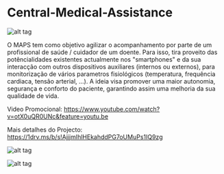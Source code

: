 # Central-Medical-Assistance
![alt tag](https://fmyl2a.bn1303.livefilestore.com/y3m4OUH-WF1ufJq9Lvzt2c5zl8gEh28W7fXiANzsexjG5PXGftk4zo4y0fk8Awfixq5zXVbD4tl-ZcvtZHmfb88AkofbcDiG7c_yk1RJq4UIqswAs7VwbezOhj9ACH6UkVUKtzMsfMJl24B3RLui8aVSCqY2DuFHHn7JZ4b8fRUgqU?width=354&height=131&cropmode=none)

O MAPS tem como objetivo agilizar o acompanhamento por parte de um profissional de saúde / cuidador de um doente. Para isso, tira proveito das potêncialidades existentes actualmente nos "smartphones" e da sua interacção com outros dispositivos auxiliares (internos ou externos), para monitorização de vários parametros fisiológicos (temperatura, frequência cardiaca, tensão arterial, ...).
A ideia visa promover uma maior autonomia, segurança e conforto do paciente, garantindo assim uma melhoria da sua qualidade de vida.

Video Promocional: https://www.youtube.com/watch?v=otX0uQR0UNc&feature=youtu.be

Mais detalhes do Projecto: https://1drv.ms/b/s!AjjjmIhlHEkahddPG7oUMuPs1IQ9zg


![alt tag](https://fmyr2a.bn1303.livefilestore.com/y3mEfPgzzaj_YkJZ8dvp315I8fpyBbVhTtC_0PgLj4soL0rbYvLS8GA8UNngO-dXt2sGuhj5CvhXyPbsMOfb6bEdxzB83LK6aMNgnmelqnnF5hxhVhZWsPHdFkHpodY8IVvfCt5TOzkbJeKKQivVesEaHgmYuyY0Wqizb7EwUDPpng?width=771&height=780&cropmode=none)

![alt tag](https://fmyq2a.bn1303.livefilestore.com/y3mtyDS4Gjyw3SgJfjhJl1CKoXza00w9RvQN_tDjuxXOGO-Uhc3yDXn5vK1JaF8ERWcQUE2at20UQyVsU1M9pBPeGEw8RpqOtZy2XUKKalei1lGUqC1faF1IBXudJJABF3ywOOUPQ-hLrOAEpBoHdbFBi5uDZYp54IRg5keRbc30_Q?width=1843&height=1150&cropmode=none)
